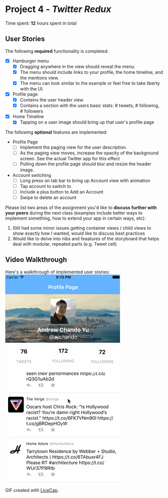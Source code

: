 # Project 4 - *Twitter Redux*

Time spent: **12** hours spent in total

## User Stories

The following **required** functionality is completed:

- [x] Hamburger menu
    - [x] Dragging anywhere in the view should reveal the menu.
    - [x] The menu should include links to your profile, the home timeline, and the mentions view.
    - [x] The menu can look similar to the example or feel free to take liberty with the UI.
- [x] Profile page
    - [x] Contains the user header view
    - [x] Contains a section with the users basic stats: # tweets, # following, # followers
- [x] Home Timeline
    - [x] Tapping on a user image should bring up that user's profile page

The following **optional** features are implemented:

- Profile Page
    - [ ] Implement the paging view for the user description.
    - [ ] As the paging view moves, increase the opacity of the background screen. See the actual Twitter app for this effect
    - [ ] Pulling down the profile page should blur and resize the header image.
- Account switching
    - [ ] Long press on tab bar to bring up Account view with animation
    - [ ] Tap account to switch to
    - [ ] Include a plus button to Add an Account
    - [ ] Swipe to delete an account

Please list two areas of the assignment you'd like to **discuss further with your peers** during the next class (examples include better ways to implement something, how to extend your app in certain ways, etc):

1. Still had some minor issues getting container views / child views to show exactly how I wanted, would like to discuss best practices
2. Would like to delve into nibs and feaatures of the storyboard that helps deal with modular, repeated parts (e.g. Tweet cell)


## Video Walkthrough

Here's a walkthrough of implemented user stories:
![](twitter-walkthrough.gif)


GIF created with [LiceCap](http://www.cockos.com/licecap/).

